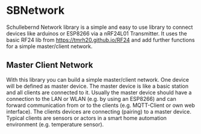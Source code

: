 # SBNetwork
Schullebernd Network library is a simple and easy to use library to connect devices like arduinos or ESP8266 via a nRF24L01 Transmitter.
It uses the basic RF24 lib from https://tmrh20.github.io/RF24 and add further functions for a simple master/client network.

## Master Client Network
With this library you can build a simple master/client network.
One device will be defined as master device. The master device is like a basic station and all clients are connected to it.
Usually the master device should have a connection to the LAN or WLAN (e.g. by using an ESP8266) and can forward communication from or to the clients (e.g. MQTT-Client or own web interface).
The clients devices are connecting (pairing) to a master device. Typical clients are sensors or actors in a smart home automation environment  (e.g. temperature sensor).



